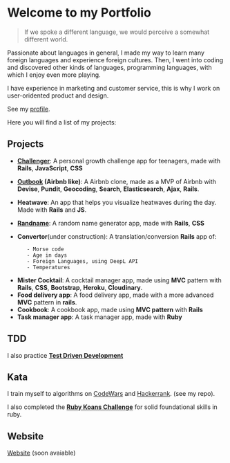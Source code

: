 # Welcome to my Portfolio


> If we spoke a different language, we would perceive a somewhat different world.


Passionate about languages in general, I made my way to learn many foreign languages and experience foreign cultures.
Then, I went into coding and discovered other kinds of languages, programming languages, with which I enjoy even more playing.

I have experience in marketing and customer service, this is why I work on user-oridented product and design.

See my [profile](https://camilleregnault.github.io/profile/).

Here you will find a list of my projects:

## Projects

* **[Challenger](http://www.challeng-her.com/)**: A personal growth challenge app for teenagers, made with **Rails**, **JavaScript**, **CSS**
* **[Outbook](https://challenger-outbook.herokuapp.com/) (Airbnb like)**: A Airbnb clone, made as a MVP of Airbnb with **Devise**, **Pundit**, **Geocoding**, **Search**, **Elasticsearch**, **Ajax**, **Rails**.
* **Heatwave**: An app that helps you visualize heatwaves during the day. Made with **Rails** and **JS**.
* **[Randname](https://randname.herokuapp.com/)**: A random name generator app, made with **Rails**, **CSS**
* **Convertor**(under construction): A translation/conversion **Rails** app of:

         - Morse code
         - Age in days
         - Foreign Languages, using DeepL API
         - Temperatures
- **Mister Cocktail**: A cocktail manager app, made using **MVC** pattern with **Rails**, **CSS**, **Bootstrap**, **Heroku**, **Cloudinary**.
- **Food delivery app**: A food delivery app, made with a more advanced **MVC** pattern in **rails**.
- **Cookbook**: A cookbook app, made using **MVC pattern** with **Rails**
- **Task manager app**: A task manager app, made with **Ruby**

## TDD
I also practice **[Test Driven Development](https://github.com/camilleregnault/ruby-tdd-01)**

## Kata
I train myself to algorithms on [CodeWars](www.codewars.com) and [Hackerrank](www.hackerrank.com).
(see my repo).

I also completed the **[Ruby Koans Challenge](http://rubykoans.com/)** for solid foundational skills in ruby.


## Website
[Website](https://camilleregnault.github.io/portfolio/) (soon avaiable)
